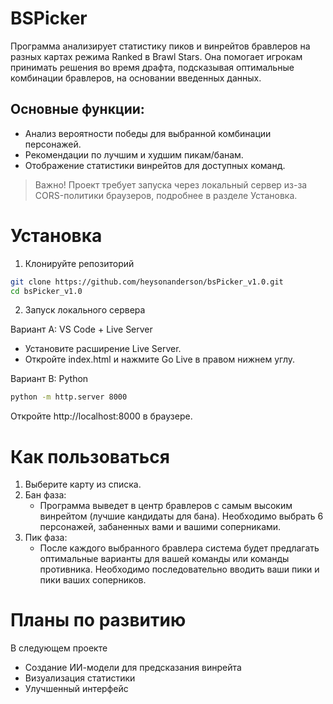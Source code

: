 # BSPicker
Программа анализирует статистику пиков и винрейтов бравлеров на разных картах режима Ranked в Brawl Stars. Она помогает игрокам принимать решения во время драфта, подсказывая оптимальные комбинации бравлеров, на основании введенных данных.

## Основные функции:
* Анализ вероятности победы для выбранной комбинации персонажей.
* Рекомендации по лучшим и худшим пикам/банам.
* Отображение статистики винрейтов для доступных команд.
> Важно! Проект требует запуска через локальный сервер из-за CORS-политики браузеров, подробнее в разделе Установка.

# Установка

1. Клонируйте репозиторий
``` bash
git clone https://github.com/heysonanderson/bsPicker_v1.0.git
cd bsPicker_v1.0
```

2. Запуск локального сервера

Вариант A: VS Code + Live Server
* Установите расширение Live Server.
* Откройте index.html и нажмите Go Live в правом нижнем углу.

Вариант B: Python
``` bash
python -m http.server 8000
```
Откройте http://localhost:8000 в браузере.

# Как пользоваться

1. Выберите карту из списка.
2. Бан фаза:
    * Программа выведет в центр бравлеров с самым высоким винрейтом (лучшие кандидаты для бана). Необходимо выбрать 6 персонажей, забаненных вами и вашими соперниками.
3. Пик фаза:
    * После каждого выбранного бравлера система будет предлагать оптимальные варианты для вашей команды или команды противника. Необходимо последовательно вводить ваши пики и пики ваших соперников.

# Планы по развитию
В следующем проекте
* Создание ИИ-модели для предсказания винрейта
* Визуализация статистики
* Улучшенный интерфейс
